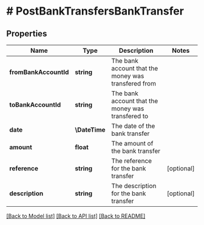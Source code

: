 # # PostBankTransfersBankTransfer

## Properties

Name | Type | Description | Notes
------------ | ------------- | ------------- | -------------
**fromBankAccountId** | **string** | The bank account that the money was transfered from |
**toBankAccountId** | **string** | The bank account that the money was transfered to |
**date** | **\DateTime** | The date of the bank transfer |
**amount** | **float** | The amount of the bank transfer |
**reference** | **string** | The reference for the bank transfer | [optional]
**description** | **string** | The description for the bank transfer | [optional]

[[Back to Model list]](../../README.md#models) [[Back to API list]](../../README.md#endpoints) [[Back to README]](../../README.md)
